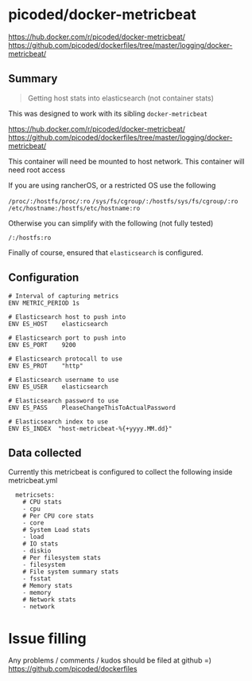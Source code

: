 # picoded/docker-metricbeat

https://hub.docker.com/r/picoded/docker-metricbeat/
https://github.com/picoded/dockerfiles/tree/master/logging/docker-metricbeat/

## Summary

> Getting host stats into elasticsearch (not container stats)

This was designed to work with its sibling `docker-metricbeat`

https://hub.docker.com/r/picoded/docker-metricbeat/  
https://github.com/picoded/dockerfiles/tree/master/logging/docker-metricbeat/  

This container will need be mounted to host network.
This container will need root access

If you are using rancherOS, or a restricted OS use the following

`/proc/:/hostfs/proc/:ro`
`/sys/fs/cgroup/:/hostfs/sys/fs/cgroup/:ro`
`/etc/hostname:/hostfs/etc/hostname:ro`

Otherwise you can simplify with the following (not fully tested)

`/:/hostfs:ro`

Finally of course, ensured that `elasticsearch` is configured.

## Configuration

``` 
# Interval of capturing metrics
ENV METRIC_PERIOD 1s

# Elasticsearch host to push into
ENV ES_HOST    elasticsearch

# Elasticsearch port to push into
ENV ES_PORT    9200

# Elasticsearch protocall to use
ENV ES_PROT    "http"

# Elasticsearch username to use
ENV ES_USER    elasticsearch

# Elasticsearch password to use
ENV ES_PASS    PleaseChangeThisToActualPassword

# Elasticsearch index to use 
ENV ES_INDEX  "host-metricbeat-%{+yyyy.MM.dd}"
```

## Data collected

Currently this metricbeat is configured to collect the following inside metricbeat.yml
```
  metricsets:
    # CPU stats
    - cpu
    # Per CPU core stats
    - core
    # System Load stats
    - load
    # IO stats
    - diskio
    # Per filesystem stats
    - filesystem
    # File system summary stats
    - fsstat
    # Memory stats
    - memory
    # Network stats
    - network
```

# Issue filling

Any problems / comments / kudos should be filed at github =)
https://github.com/picoded/dockerfiles
